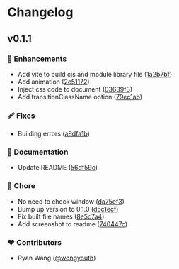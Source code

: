 # Changelog


## v0.1.1


### 🚀 Enhancements

- Add vite to build cjs and module library file ([1a2b7bf](https://github.com/wongyouth/toast/commit/1a2b7bf))
- Add animation ([2c51172](https://github.com/wongyouth/toast/commit/2c51172))
- Inject css code to document ([03639f3](https://github.com/wongyouth/toast/commit/03639f3))
- Add transitionClassName option ([79ec1ab](https://github.com/wongyouth/toast/commit/79ec1ab))

### 🩹 Fixes

- Building errors ([a8dfa1b](https://github.com/wongyouth/toast/commit/a8dfa1b))

### 📖 Documentation

- Update README ([56df59c](https://github.com/wongyouth/toast/commit/56df59c))

### 🏡 Chore

- No need to check window ([da75ef3](https://github.com/wongyouth/toast/commit/da75ef3))
- Bump up version to 0.1.0 ([d5c1ecf](https://github.com/wongyouth/toast/commit/d5c1ecf))
- Fix built file names ([8e5c7a4](https://github.com/wongyouth/toast/commit/8e5c7a4))
- Add screenshot to readme ([740447c](https://github.com/wongyouth/toast/commit/740447c))

### ❤️ Contributors

- Ryan Wang ([@wongyouth](https://github.com/wongyouth))

